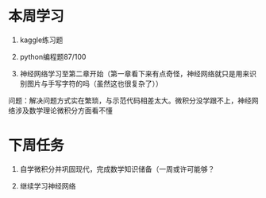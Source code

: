 # 本周学习

1. kaggle练习题

2. python编程题87/100

3. 神经网络学习至第二章开始（第一章看下来有点奇怪，神经网络就只是用来识别图片与手写字符的吗（虽然这也很复杂了））



问题：解决问题方式实在繁琐，与示范代码相差太大。微积分没学跟不上，神经网络涉及数学理论微积分方面看不懂



# 下周任务

1. 自学微积分并巩固现代，完成数学知识储备（一周或许可能够？

2. 继续学习神经网络
